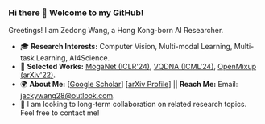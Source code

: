### Hi there 👋 Welcome to my GitHub!

Greetings! I am Zedong Wang, a Hong Kong-born AI Researcher. 
- 🎓 **Research Interests:** Computer Vision, Multi-modal Learning, Multi-task Learning, AI4Science.
- 📑 **Selected Works:** [MogaNet (ICLR'24)](https://arxiv.org/abs/2211.03295), [VQDNA (ICML'24)](https://arxiv.org/abs/2405.10812), [OpenMixup (arXiv'22)](https://arxiv.org/abs/2209.04851).
- 🌍 **About Me:** [[Google Scholar](https://scholar.google.com/citations?hl=en&user=CEJ4pugAAAAJ)] [[arXiv Profile](https://arxiv.org/a/wang_z_24)] || **Reach Me:** Email: jackywang28@outlook.com.
- 🤝 I am looking to long-term collaboration on related research topics. Feel free to contact me!
<div align="center">

